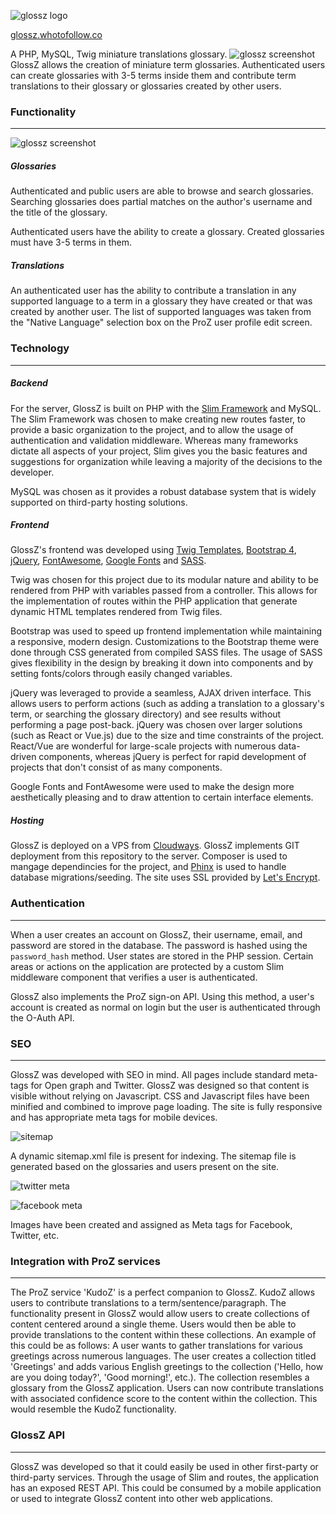
![glossz logo](https://github.com/toaster99/GlossZ/raw/master/repo_images/glossz_logo.png)

[glossz.whotofollow.co](glossz.whotofollow.co)

A PHP, MySQL, Twig miniature translations glossary.
![glossz screenshot](https://github.com/toaster99/GlossZ/raw/master/repo_images/glossz_screenshot.png)
GlossZ allows the creation of miniature term glossaries. Authenticated users can create glossaries with 3-5 terms inside them and contribute term translations to their glossary or glossaries created by other users.
### Functionality
---

![glossz screenshot](https://github.com/toaster99/GlossZ/raw/master/repo_images/glossz_screenshot2.png)

##### Glossaries
Authenticated and public users are able to browse and search glossaries. Searching glossaries does partial matches on the author's username and the title of the glossary.

Authenticated users have the ability to create a glossary. Created glossaries must have 3-5 terms in them. 
##### Translations
An authenticated user has the ability to contribute a translation in any supported language to a term in a glossary they have created or that was created by another user. The list of supported languages was taken from the "Native Language" selection box on the ProZ user profile edit screen.

### Technology
---
##### Backend
For the server, GlossZ is built on PHP with the [Slim Framework](https://www.slimframework.com) and MySQL. The Slim Framework was chosen to make creating new routes faster, to provide a basic organization to the project, and to allow the usage of authentication and validation middleware. Whereas many frameworks dictate all aspects of your project, Slim gives you the basic features and suggestions for organization while leaving a majority of the decisions to the developer.

MySQL was chosen as it provides a robust database system that is widely supported on third-party hosting solutions.
##### Frontend
GlossZ's frontend was developed using [Twig Templates](http://twig.sensiolabs.org), [Bootstrap 4](http://v4-alpha.getbootstrap.com), [jQuery](http://jquery.com), [FontAwesome](http://fontawesome.io),  [Google Fonts](https://fonts.google.com) and [SASS](http://sass-lang.com).

Twig was chosen for this project due to its modular nature and ability to be rendered from PHP with variables passed from a controller. This allows for the implementation of routes within the PHP application that generate dynamic HTML templates rendered from Twig files.

Bootstrap was used to speed up frontend implementation while maintaining a responsive, modern design. Customizations to the Bootstrap theme were done through CSS generated from compiled SASS files. The usage of SASS gives flexibility in the design by breaking it down into components and by setting fonts/colors through easily changed variables.

jQuery was leveraged to provide a seamless, AJAX driven interface. This allows users to perform actions (such as adding a translation to a glossary's term, or searching the glossary directory) and see results without performing a page post-back. jQuery was chosen over larger solutions (such as React or Vue.js) due to the size and time constraints of the project. React/Vue are wonderful for large-scale projects with numerous data-driven components, whereas jQuery is perfect for rapid development of projects that don't consist of as many components.

Google Fonts and FontAwesome were used to make the design more aesthetically pleasing and to draw attention to certain interface elements.
##### Hosting
GlossZ is deployed on a VPS from [Cloudways](http://cloudways.com). GlossZ implements GIT deployment from this repository to the server. Composer is used to mangage dependincies for the project, and [Phinx](http://phinx.org) is used to handle database migrations/seeding. The site uses SSL provided by [Let's Encrypt](https://letsencrypt.org).

### Authentication
---
When a user creates an account on GlossZ, their username, email, and password are stored in the database. The password is hashed using the `password_hash` method. User states are stored in the PHP session. Certain areas or actions on the application are protected by a custom Slim middleware component that verifies a user is authenticated.

GlossZ  also implements the ProZ sign-on API. Using this method, a user's account is created as normal on login but the user is authenticated through the O-Auth API.

### SEO
---
GlossZ was developed with SEO in mind. All pages include standard meta-tags for Open graph and Twitter. GlossZ was designed so that content is visible without relying on Javascript. CSS and Javascript files have been minified and combined to improve page loading. The site is fully responsive and has appropriate meta tags for mobile devices. 

![sitemap](https://github.com/toaster99/GlossZ/raw/master/repo_images/sitemap.png)

A dynamic sitemap.xml file is present for indexing. The sitemap file is generated based on the glossaries and users present on the site.

![twitter meta](https://github.com/toaster99/GlossZ/raw/master/repo_images/twittercardscreenshot.png)

![facebook meta](https://github.com/toaster99/GlossZ/raw/master/repo_images/facebookmetatag.png)

Images have been created and assigned as Meta tags for Facebook, Twitter, etc.

### Integration with ProZ services
---
The ProZ service 'KudoZ' is a perfect companion to GlossZ. KudoZ allows users to contribute translations to a term/sentence/paragraph. The functionality present in GlossZ would allow users to create collections of content centered around a single theme. Users would then be able to provide translations to the content within these collections. An example of this could be as follows: A user wants to gather translations for various greetings across numerous languages. The user creates a collection titled 'Greetings' and adds various English greetings to the collection ('Hello, how are you doing today?', 'Good morning!', etc.). The collection resembles a glossary from the GlossZ application. Users can now contribute translations with associated confidence score to the content within the collection. This would resemble the KudoZ functionality.

### GlossZ API
---
GlossZ was developed so that it could easily be used in other first-party or third-party services. Through the usage of Slim and routes, the application has an exposed REST API. This could be consumed by a mobile application or used to integrate GlossZ content into other web applications.

